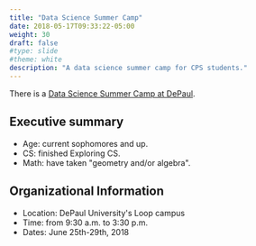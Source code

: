 ```yaml
---
title: "Data Science Summer Camp"
date: 2018-05-17T09:33:22-05:00
weight: 30
draft: false
#type: slide
#theme: white
description: "A data science summer camp for CPS students."
---
```


There is a [Data Science Summer Camp at DePaul](https://www.cdm.depaul.edu/academics/Pages/Data-Science-Summer-Academy.aspx). 

## Executive summary

* Age: current sophomores and up.
* CS: finished Exploring CS.
* Math: have taken "geometry and/or algebra".

## Organizational Information

* Location: DePaul University's Loop campus
* Time: from 9:30 a.m. to 3:30 p.m.
* Dates: June 25th-29th, 2018
